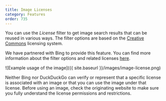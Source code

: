 ```yaml
---
title: Image Licenses
category: Features
order: 735
---
```


You can use the _License_ filter to get image search results that can be reused in various ways. The filter options are based on the [Creative Commons](https://creativecommons.org/about/cclicenses/) licensing system. 

We have partnered with Bing to provide this feature. You can find more information about the filter options and related licenses [here](https://help.bing.microsoft.com/#apex/18/en-us/10006/0). 

![Example usage of the image]({{ site.baseurl }}/images/image-license.png)

Neither Bing nor DuckDuckGo can verify or represent that a specific license is associated with an image or that you can use the image under that license. Before using an image, check the originating website to make sure you fully understand the license permissions and restrictions. 
